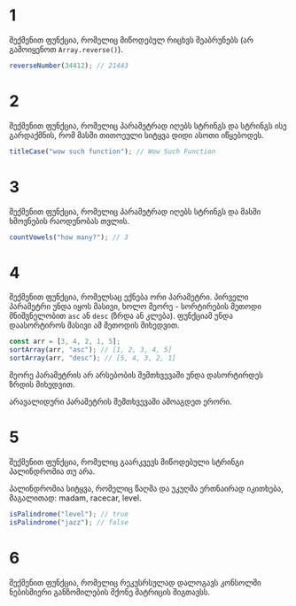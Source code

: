 # 1

შექმენით ფუნქცია, რომელიც მიწოდებულ რიცხვს შეაბრუნებს (არ გამოიყენოთ `Array.reverse()`).

```js
reverseNumber(34412); // 21443
```

# 2

შექმენით ფუნქცია, რომელიც პარამეტრად იღებს სტრინგს და სტრინგს ისე გარდაქმნის, რომ მასში თითოეული სიტყვა დიდი ასოთი იწყებოდეს.

```js
titleCase("wow such function"); // Wow Such Function
```

# 3

შექმენით ფუნქცია, რომელიც პარამეტრად იღებს სტრინგს და მასში ხმოვნების რაოდენობას თვლის.

```js
countVowels("how many?"); // 3
```

# 4

შექმენით ფუნქცია, რომელსაც ექნება ორი პარამეტრი. პირველი პარამეტრი უნდა იყოს მასივი, ხოლო მეორე - სორტირების მეთოდი მნიშვნელობით `asc` ან `desc` (ზრდა ან კლება). ფუნქციამ უნდა დაასორტიროს მასივი ამ მეთოდის მიხედვით.

```js
const arr = [3, 4, 2, 1, 5];
sortArray(arr, "asc"); // [1, 2, 3, 4, 5]
sortArray(arr, "desc"); // [5, 4, 3, 2, 1]
```

მეორე პარამეტრის არ არსებობის შემთხვევაში უნდა დასორტირდეს ზრდის მიხედვით.

არავალიდური პარამეტრის შემთხვევაში ამოაგდეთ ერორი.

# 5

შექმენით ფუნქცია, რომელიც გაარკვევს მიწოდებული სტრინგი პალინდრომია თუ არა.

პალინდრომია სიტყვა, რომელიც წაღმა და უკუღმა ერთნაირად იკითხება, მაგალითად: madam, racecar, level.

```js
isPalindrome("level"); // true
isPalindrome("jazz"); // false
```

# 6

შექმენით ფუნქცია, რომელიც რეკუსრსულად დალოგავს კონსოლში ნებისმიერი განზომილების მქონე მატრიცის შიგთავსს.
